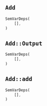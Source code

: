 ## `Add`

```rust
SemVarDeps(
    [],
)
```

## `Add::Output`

```rust
SemVarDeps(
    [],
)
```

## `Add::add`

```rust
SemVarDeps(
    [],
)
```
